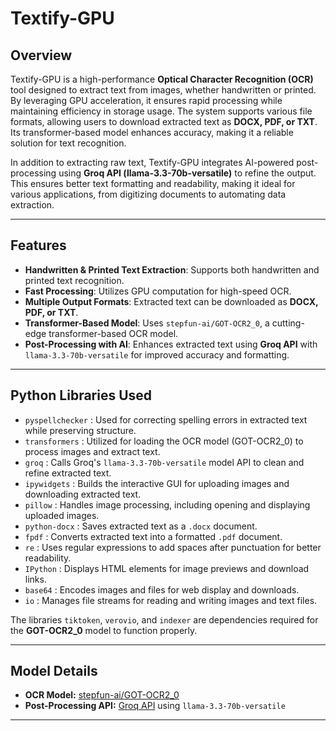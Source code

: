 # Textify-GPU

## Overview
Textify-GPU is a high-performance **Optical Character Recognition (OCR)** tool designed to extract text from images, whether handwritten or printed. By leveraging GPU acceleration, it ensures rapid processing while maintaining efficiency in storage usage. The system supports various file formats, allowing users to download extracted text as **DOCX, PDF, or TXT**. Its transformer-based model enhances accuracy, making it a reliable solution for text recognition.  

In addition to extracting raw text, Textify-GPU integrates AI-powered post-processing using **Groq API (llama-3.3-70b-versatile)** to refine the output. This ensures better text formatting and readability, making it ideal for various applications, from digitizing documents to automating data extraction.

---

## Features
- **Handwritten & Printed Text Extraction**: Supports both handwritten and printed text recognition.
- **Fast Processing**: Utilizes GPU computation for high-speed OCR.
- **Multiple Output Formats**: Extracted text can be downloaded as **DOCX, PDF, or TXT**.
- **Transformer-Based Model**: Uses `stepfun-ai/GOT-OCR2_0`, a cutting-edge transformer-based OCR model.
- **Post-Processing with AI**: Enhances extracted text using **Groq API** with `llama-3.3-70b-versatile` for improved accuracy and formatting.

---

## Python Libraries Used
- `pyspellchecker` : Used for correcting spelling errors in extracted text while preserving structure.
- `transformers` :  Utilized for loading the OCR model (GOT-OCR2_0) to process images and extract text.
- `groq` : Calls Groq's `llama-3.3-70b-versatile` model API to clean and refine extracted text.
- `ipywidgets` : Builds the interactive GUI for uploading images and downloading extracted text.
- `pillow` :  Handles image processing, including opening and displaying uploaded images.
- `python-docx` :  Saves extracted text as a `.docx` document.
- `fpdf` : Converts extracted text into a formatted `.pdf` document.
- `re` : Uses regular expressions to add spaces after punctuation for better readability.
- `IPython` : Displays HTML elements for image previews and download links.
- `base64` : Encodes images and files for web display and downloads.
- `io` : Manages file streams for reading and writing images and text files.

The libraries `tiktoken`, `verovio`, and `indexer` are dependencies required for the **GOT-OCR2_0** model to function properly.


---
## Model Details
- **OCR Model:** [stepfun-ai/GOT-OCR2_0](https://huggingface.co/stepfun-ai/GOT-OCR2_0)
- **Post-Processing API:** [Groq API](https://console.groq.com/keys) using `llama-3.3-70b-versatile` 

---


